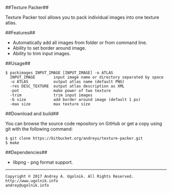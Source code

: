 ##Texture Packer##

Texture Packer tool allows you to pack individual images into one texture atlas.

##Features##

* Automatically add all images from folder or from command line.
* Ability to set border around image.
* Ability to trim input images.

##Usage##

```
$ packimages INPUT_IMAGE [INPUT_IMAGE] -o ATLAS
  INPUT_IMAGE        input image name or directory separated by space
  -o ATLAS           output atlas name (default PNG)
  -res DESC_TEXTURE  output atlas description as XML
  -pot               make power of two texture
  -trim              trim input images
  -b size            add border around image (default 1 px)
  -max size          max texture size
```

##Download and build##

You can browse the source code repository on GitHub or get a copy using git with the following command:
```
$ git clone https://bitbucket.org/andreyu/texture-packer.git
$ make
```

##Dependencies##

* libpng - png format support.

***
```
Copyright © 2017 Andrey A. Ugolnik. All Rights Reserved.
http://www.ugolnik.info
andrey@ugolnik.info
```
